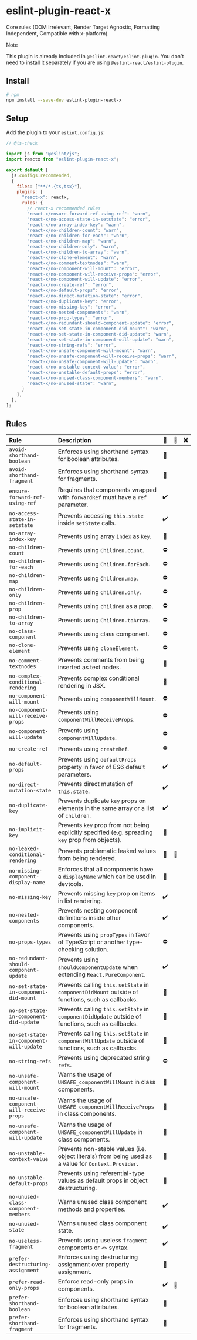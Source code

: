 # eslint-plugin-react-x

Core rules (DOM Irrelevant, Render Target Agnostic, Formatting Independent, Compatible with x-platform).

> [!NOTE]
> This plugin is already included in `@eslint-react/eslint-plugin`. You don't need to install it separately if you are using `@eslint-react/eslint-plugin`.

## Install

```sh
# npm
npm install --save-dev eslint-plugin-react-x
```

## Setup

Add the plugin to your `eslint.config.js`:

```js
// @ts-check

import js from "@eslint/js";
import reactx from "eslint-plugin-react-x";

export default [
  js.configs.recommended,
  {
    files: ["**/*.{ts,tsx}"],
    plugins: [
      "react-x": reactx,
      rules: {
        // react-x recommended rules
        "react-x/ensure-forward-ref-using-ref": "warn",
        "react-x/no-access-state-in-setstate": "error",
        "react-x/no-array-index-key": "warn",
        "react-x/no-children-count": "warn",
        "react-x/no-children-for-each": "warn",
        "react-x/no-children-map": "warn",
        "react-x/no-children-only": "warn",
        "react-x/no-children-to-array": "warn",
        "react-x/no-clone-element": "warn",
        "react-x/no-comment-textnodes": "warn",
        "react-x/no-component-will-mount": "error",
        "react-x/no-component-will-receive-props": "error",
        "react-x/no-component-will-update": "error",
        "react-x/no-create-ref": "error",
        "react-x/no-default-props": "error",
        "react-x/no-direct-mutation-state": "error",
        "react-x/no-duplicate-key": "error",
        "react-x/no-missing-key": "error",
        "react-x/no-nested-components": "warn",
        "react-x/no-prop-types": "error",
        "react-x/no-redundant-should-component-update": "error",
        "react-x/no-set-state-in-component-did-mount": "warn",
        "react-x/no-set-state-in-component-did-update": "warn",
        "react-x/no-set-state-in-component-will-update": "warn",
        "react-x/no-string-refs": "error",
        "react-x/no-unsafe-component-will-mount": "warn",
        "react-x/no-unsafe-component-will-receive-props": "warn",
        "react-x/no-unsafe-component-will-update": "warn",
        "react-x/no-unstable-context-value": "error",
        "react-x/no-unstable-default-props": "error",
        "react-x/no-unused-class-component-members": "warn",
        "react-x/no-unused-state": "warn",
      }
    ],
  },
];
```

## Rules

| Rule                                     | Description                                                                                          | 💼  | 💭  | ❌  |
| :--------------------------------------- | :--------------------------------------------------------------------------------------------------- | :-: | :-: | :-: |
| `avoid-shorthand-boolean`                | Enforces using shorthand syntax for boolean attributes.                                              | 🎨  |     |     |
| `avoid-shorthand-fragment`               | Enforces using shorthand syntax for fragments.                                                       | 🎨  |     |     |
| `ensure-forward-ref-using-ref`           | Requires that components wrapped with `forwardRef` must have a `ref` parameter.                      |  ✔️  |     |     |
| `no-access-state-in-setstate`            | Prevents accessing `this.state` inside `setState` calls.                                             |  ✔️  |     |     |
| `no-array-index-key`                     | Prevents using array `index` as `key`.                                                               | 🧐  |     |     |
| `no-children-count`                      | Prevents using `Children.count`.                                                                     | ⛔  |     |     |
| `no-children-for-each`                   | Prevents using `Children.forEach`.                                                                   | ⛔  |     |     |
| `no-children-map`                        | Prevents using `Children.map`.                                                                       | ⛔  |     |     |
| `no-children-only`                       | Prevents using `Children.only`.                                                                      | ⛔  |     |     |
| `no-children-prop`                       | Prevents using `children` as a prop.                                                                 | ⛔  |     |     |
| `no-children-to-array`                   | Prevents using `Children.toArray`.                                                                   | ⛔  |     |     |
| `no-class-component`                     | Prevents using class component.                                                                      | ⛔  |     |     |
| `no-clone-element`                       | Prevents using `cloneElement`.                                                                       | ⛔  |     |     |
| `no-comment-textnodes`                   | Prevents comments from being inserted as text nodes.                                                 | 🧐  |     |     |
| `no-complex-conditional-rendering`       | Prevents complex conditional rendering in JSX.                                                       | 🤯  |     |     |
| `no-component-will-mount`                | Prevents using `componentWillMount`.                                                                 | ⛔  |     |     |
| `no-component-will-receive-props`        | Prevents using `componentWillReceiveProps`.                                                          | ⛔  |     |     |
| `no-component-will-update`               | Prevents using `componentWillUpdate`.                                                                | ⛔  |     |     |
| `no-create-ref`                          | Prevents using `createRef`.                                                                          | ⛔  |     |     |
| `no-default-props`                       | Prevents using `defaultProps` property in favor of ES6 default parameters.                           |  ✔️  |     |     |
| `no-direct-mutation-state`               | Prevents direct mutation of `this.state`.                                                            |  ✔️  |     |     |
| `no-duplicate-key`                       | Prevents duplicate `key` props on elements in the same array or a list of `children`.                |  ✔️  |     |     |
| `no-implicit-key`                        | Prevents `key` prop from not being explicitly specified (e.g. spreading `key` prop from objects).    | 🧐  |     |     |
| `no-leaked-conditional-rendering`        | Prevents problematic leaked values from being rendered.                                              | 🧐  | 💭  |     |
| `no-missing-component-display-name`      | Enforces that all components have a `displayName` which can be used in devtools.                     | 🐞  |     |     |
| `no-missing-key`                         | Prevents missing `key` prop on items in list rendering.                                              |  ✔️  |     |     |
| `no-nested-components`                   | Prevents nesting component definitions inside other components.                                      |  ✔️  |     |     |
| `no-props-types`                         | Prevents using `propTypes` in favor of TypeScript or another type-checking solution.                 | ⛔  |     |     |
| `no-redundant-should-component-update`   | Prevents using `shouldComponentUpdate` when extending `React.PureComponent`.                         |  ✔️  |     |     |
| `no-set-state-in-component-did-mount`    | Prevents calling `this.setState` in `componentDidMount` outside of functions, such as callbacks.     | 🧐  |     |     |
| `no-set-state-in-component-did-update`   | Prevents calling `this.setState` in `componentDidUpdate` outside of functions, such as callbacks.    | 🧐  |     |     |
| `no-set-state-in-component-will-update`  | Prevents calling `this.setState` in `componentWillUpdate` outside of functions, such as callbacks.   | 🧐  |     |     |
| `no-string-refs`                         | Prevents using deprecated string `refs`.                                                             | ⛔  |     |     |
| `no-unsafe-component-will-mount`         | Warns the usage of `UNSAFE_componentWillMount` in class components.                                  | 🧐  |     |     |
| `no-unsafe-component-will-receive-props` | Warns the usage of `UNSAFE_componentWillReceiveProps` in class components.                           | 🧐  |     |     |
| `no-unsafe-component-will-update`        | Warns the usage of `UNSAFE_componentWillUpdate` in class components.                                 | 🧐  |     |     |
| `no-unstable-context-value`              | Prevents non-stable values (i.e. object literals) from being used as a value for `Context.Provider`. | 🚀  |     |     |
| `no-unstable-default-props`              | Prevents using referential-type values as default props in object destructuring.                     | 🚀  |     |     |
| `no-unused-class-component-members`      | Warns unused class component methods and properties.                                                 |  ✔️  |     |     |
| `no-unused-state`                        | Warns unused class component state.                                                                  |  ✔️  |     |     |
| `no-useless-fragment`                    | Prevents using useless `fragment` components or `<>` syntax.                                         |  ✔️  |     |     |
| `prefer-destructuring-assignment`        | Enforces using destructuring assignment over property assignment.                                    | 🎨  |     |     |
| `prefer-read-only-props`                 | Enforce read-only props in components.                                                               |  ✔️  | 💭  |     |
| `prefer-shorthand-boolean`               | Enforces using shorthand syntax for boolean attributes.                                              | 🎨  |     |     |
| `prefer-shorthand-fragment`              | Enforces using shorthand syntax for fragments.                                                       | 🎨  |     |     |
